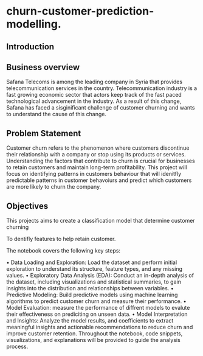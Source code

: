 # churn-customer-prediction-modelling.
## Introduction
## Business overview
Safana Telecoms is among the leading company in Syria that provides telecommunication services in the country. Telecommunication industry is a fast growing economic sector that actors keep track of the fast paced technological advancement in the industry. As a result of this change, Safana has faced a sisginificant challenge of customer churning and wants to understand the cause of this change.

## Problem Statement
Customer churn refers to the phenomenon where customers discontinue their relationship with a company or stop using its products or services. Understanding the factors that contribute to churn is crucial for businesses to retain customers and maintain long-term profitability. This project will focus on identifying patterns in customers behaviour that will idenitfly predictable patterns in customer behavoiurs and predict which customers are more likely to churn the company.



## Objectives
This projects aims to create a classification model that determine customer churning

To dentifly features to help retain customer.

The notebook covers the following key steps:

•	Data Loading and Exploration: Load the dataset and perform initial exploration to understand its structure, feature types, and any missing values.
•	Exploratory Data Analysis (EDA): Conduct an in-depth analysis of the dataset, including visualizations and statistical summaries, to gain insights into the distribution and relationships between variables.
•	Predictive Modeling: Build predictive models using machine learning algorithms to predict customer churn and measure their performance.
•	Model Evaluation: measure the performance of diffrent models to evalute their effectiveness on prediciting on unseen data.
•	Model Interpretation and Insights: Analyze the model results, and coefficients to extract meaningful insights and actionable recommendations to reduce churn and improve customer retention.
Throughout the notebook, code snippets, visualizations, and explanations will be provided to guide the analysis process.
